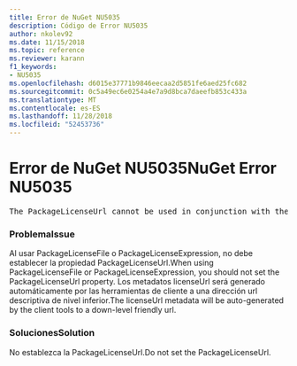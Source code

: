 ```yaml
---
title: Error de NuGet NU5035
description: Código de Error NU5035
author: nkolev92
ms.date: 11/15/2018
ms.topic: reference
ms.reviewer: karann
f1_keywords:
- NU5035
ms.openlocfilehash: d6015e37771b9846eecaa2d5851fe6aed25fc682
ms.sourcegitcommit: 0c5a49ec6e0254a4e7a9d8bca7daeefb853c433a
ms.translationtype: MT
ms.contentlocale: es-ES
ms.lasthandoff: 11/28/2018
ms.locfileid: "52453736"
---
```

# <a name="nuget-error-nu5035"></a><span data-ttu-id="03afb-103">Error de NuGet NU5035</span><span class="sxs-lookup"><span data-stu-id="03afb-103">NuGet Error NU5035</span></span>
<pre>The PackageLicenseUrl cannot be used in conjunction with the PackageLicenseFile and PackageLicenseExpression.</pre>

### <a name="issue"></a><span data-ttu-id="03afb-104">Problema</span><span class="sxs-lookup"><span data-stu-id="03afb-104">Issue</span></span>

<span data-ttu-id="03afb-105">Al usar PackageLicenseFile o PackageLicenseExpression, no debe establecer la propiedad PackageLicenseUrl.</span><span class="sxs-lookup"><span data-stu-id="03afb-105">When using PackageLicenseFile or PackageLicenseExpression, you should not set the PackageLicenseUrl property.</span></span> <span data-ttu-id="03afb-106">Los metadatos licenseUrl será generado automáticamente por las herramientas de cliente a una dirección url descriptiva de nivel inferior.</span><span class="sxs-lookup"><span data-stu-id="03afb-106">The licenseUrl metadata will be auto-generated by the client tools to a down-level friendly url.</span></span>

### <a name="solution"></a><span data-ttu-id="03afb-107">Soluciones</span><span class="sxs-lookup"><span data-stu-id="03afb-107">Solution</span></span>

<span data-ttu-id="03afb-108">No establezca la PackageLicenseUrl.</span><span class="sxs-lookup"><span data-stu-id="03afb-108">Do not set the PackageLicenseUrl.</span></span>